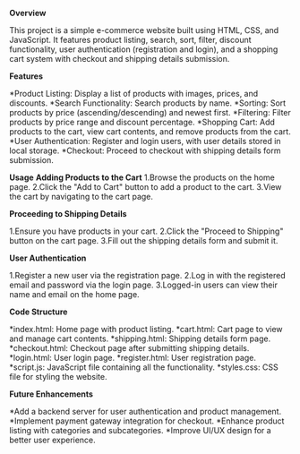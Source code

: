**Overview**

This project is a simple e-commerce website built using HTML, CSS, and JavaScript. It features product listing, search, sort, filter, discount functionality, user authentication (registration and login), and a shopping cart system with checkout and shipping details submission.

**Features**

*Product Listing: Display a list of products with images, prices, and discounts.
*Search Functionality: Search products by name.
*Sorting: Sort products by price (ascending/descending) and newest first.
*Filtering: Filter products by price range and discount percentage.
*Shopping Cart: Add products to the cart, view cart contents, and remove products from the cart.
*User Authentication: Register and login users, with user details stored in local storage.
*Checkout: Proceed to checkout with shipping details form submission.

**Usage**
**Adding Products to the Cart**
1.Browse the products on the home page.
2.Click the "Add to Cart" button to add a product to the cart.
3.View the cart by navigating to the cart page.

**Proceeding to Shipping Details**

1.Ensure you have products in your cart.
2.Click the "Proceed to Shipping" button on the cart page.
3.Fill out the shipping details form and submit it.

**User Authentication**

1.Register a new user via the registration page.
2.Log in with the registered email and password via the login page.
3.Logged-in users can view their name and email on the home page.

**Code Structure** 

*index.html: Home page with product listing.
*cart.html: Cart page to view and manage cart contents.
*shipping.html: Shipping details form page.
*checkout.html: Checkout page after submitting shipping details.
*login.html: User login page.
*register.html: User registration page.
*script.js: JavaScript file containing all the functionality.
*styles.css: CSS file for styling the website.

**Future Enhancements**

*Add a backend server for user authentication and product management.
*Implement payment gateway integration for checkout.
*Enhance product listing with categories and subcategories.
*Improve UI/UX design for a better user experience.
